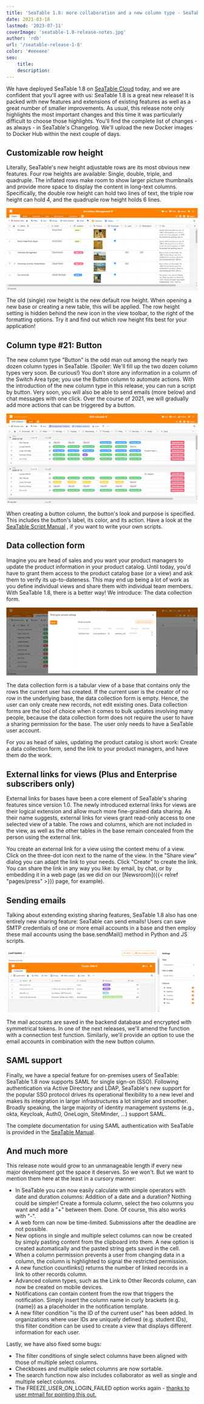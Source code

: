 ```yaml
---
title: 'SeaTable 1.8: more collaboration and a new column type - SeaTable'
date: 2021-03-18
lastmod: '2023-07-11'
coverImage: 'seatable-1.8-release-notes.jpg'
author: 'rdb'
url: '/seatable-release-1-8'
color: '#eeeeee'
seo:
    title:
    description:
---
```


We have deployed SeaTable 1.8 on [SeaTable Cloud](https://cloud.seatable.io) today, and we are confident that you'll agree with us: SeaTable 1.8 is a great new release! It is packed with new features and extensions of existing features as well as a great number of smaller improvements. As usual, this release note only highlights the most important changes and this time it was particularly difficult to choose those highlights. You'll find the complete list of changes - as always - in SeaTable's Changelog. We'll upload the new Docker images to Docker Hub within the next couple of days.

## Customizable row height

Literally, SeaTable's new height adjustable rows are its most obvious new features. Four row heights are available: Single, double, triple, and quadruple. The inflated rows make room to show larger picture thumbnails and provide more space to display the content in long-text columns. Specifically, the double row height can hold two lines of text, the triple row height can hold 4, and the quadruple row height holds 6 lines.

![Row height is adjustable in SeaTable 1.8](images/SeaTable1.8_CustomizableRowHeight_1498x646.png)

The old (single) row height is the new default row height. When opening a new base or creating a new table, this will be applied. The row height setting is hidden behind the new icon in the view toolbar, to the right of the formatting options. Try it and find out which row height fits best for your application!

## Column type #21: Button

The new column type "Button" is the odd man out among the nearly two dozen column types in SeaTable. (Spoiler: We'll fill up the two dozen column types very soon. Be curious!) You don't store any information in a column of the Switch Area type; you use the Button column to automate actions. With the introduction of the new column type in this release, you can run a script by button. Very soon, you will also be able to send emails (more below) and chat messages with one click. Over the course of 2021, we will gradually add more actions that can be triggered by a button.

![New column type: Button](images/SeaTable1.8_ColumnType_Button_1500x708.png)

When creating a button column, the button's look and purpose is specified. This includes the button's label, its color, and its action. Have a look at the [SeaTable Script Manual](https://seatable.github.io/seatable-scripts/) , if you want to write your own scripts.

## Data collection form

Imagine you are head of sales and you want your product managers to update the product information in your product catalog. Until today, you'd have to grant them access to the product catalog base (or a view) and ask them to verify its up-to-dateness. This may end up being a lot of work as you define individual views and share them with individual team members. With SeaTable 1.8, there is a better way! We introduce: The data collection form.

![Save mail account credentials in SeaTable](images/SeaTable1.8_MailAccount_1500x495.png)

The data collection form is a tabular view of a base that contains only the rows the current user has created. If the current user is the creator of no row in the underlying base, the data collection form is empty. Hence, the user can only create new records, not edit existing ones. Data collection forms are the tool of choice when it comes to bulk updates involving many people, because the data collection form does not require the user to have a sharing permission for the base. The user only needs to have a SeaTable user account.

For you as head of sales, updating the product catalog is short work: Create a data collection form, send the link to your product managers, and have them do the work.

## External links for views (Plus and Enterprise subscribers only)

External links for bases have been a core element of SeaTable's sharing features since version 1.0. The newly introduced external links for views are their logical extension and allow much more fine-grained data sharing. As their name suggests, external links for views grant read-only access to one selected view of a table. The rows and columns, which are not included in the view, as well as the other tables in the base remain concealed from the person using the external link.

You create an external link for a view using the context menu of a view. Click on the three-dot icon next to the name of the view. In the "Share view" dialog you can adapt the link to your needs. Click "Create" to create the link. You can share the link in any way you like: by email, by chat, or by embedding it in a web page (as we did on our [Newsroom]({{< relref "pages/press" >}}) page, for example).

## Sending emails

Talking about extending existing sharing features, SeaTable 1.8 also has one entirely new sharing feature: SeaTable can send emails! Users can save SMTP credentials of one or more email accounts in a base and then employ these mail accounts using the base.sendMail() method in Python and JS scripts.

![SeaTable 1.8 presents: Data collection form](images/SeaTable1.8_DataCollectionTable_1500x495.png)

The mail accounts are saved in the backend database and encrypted with symmetrical tokens. In one of the next releases, we'll amend the function with a connection test function. Similarly, we'll provide an option to use the email accounts in combination with the new button column.

## SAML support

Finally, we have a special feature for on-premises users of SeaTable: SeaTable 1.8 now supports SAML for single sign-on (SSO). Following authentication via Active Directory and LDAP, SeaTable's new support for the popular SSO protocol drives its operational flexibility to a new level and makes its integration in larger infrastructures a lot simpler and smoother. Broadly speaking, the large majority of identity management systems (e.g., okta, Keycloak, Auth0, OneLogin, SiteMinder, ...) support SAML.

The complete documentation for using SAML authentication with SeaTable is provided in the [SeaTable Manual](https://manual.seatable.io/config/enterprise/saml/).

## And much more

This release note would grow to an unmanageable length if every new major development got the space it deserves. So we won't. But we want to mention them here at the least in a cursory manner:

- In SeaTable you can now easily calculate with simple operators with date and duration columns: Addition of a date and a duration? Nothing could be simpler! Create a formula column, select the two columns you want and add a "+" between them. Done. Of course, this also works with "-".
- A web form can now be time-limited. Submissions after the deadline are not possible.
- New options in single and multiple select columns can now be created by simply pasting content from the clipboard into them. A new option is created automatically and the pasted string gets saved in the cell.
- When a column permission prevents a user from changing data in a column, the column is highlighted to signal the restricted permission.
- A new function countlinks() returns the number of linked records in a link to other records column.
- Advanced column types, such as the Link to Other Records column, can now be created on mobile devices.
- Notifications can contain content from the row that triggers the notification. Simply insert the column name in curly brackets (e.g. {name}) as a placeholder in the notification template.
- A new filter condition "is the ID of the current user" has been added. In organizations where user IDs are uniquely defined (e.g. student IDs), this filter condition can be used to create a view that displays different information for each user.

Lastly, we have also fixed some bugs:

- The filter conditions of single select columns have been aligned with those of multiple select columns.
- Checkboxes and multiple select columns are now sortable.
- The search function now also includes collaborator as well as single and multiple select columns.
- The FREEZE_USER_ON_LOGIN_FAILED option works again - [thanks to user mtmail for pointing this out.](https://forum.seatable.com/t/v1-7-1-freeze-account-and-fail2ban/296)
